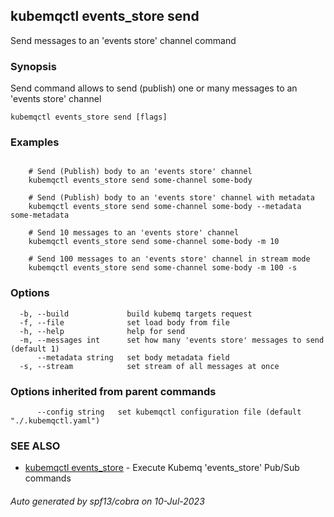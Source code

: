 ## kubemqctl events_store send

Send messages to an 'events store' channel command

### Synopsis

Send command allows to send (publish) one or many messages to an 'events store' channel

```
kubemqctl events_store send [flags]
```

### Examples

```

	# Send (Publish) body to an 'events store' channel
	kubemqctl events_store send some-channel some-body
	
	# Send (Publish) body to an 'events store' channel with metadata
	kubemqctl events_store send some-channel some-body --metadata some-metadata

	# Send 10 messages to an 'events store' channel
	kubemqctl events_store send some-channel some-body -m 10

	# Send 100 messages to an 'events store' channel in stream mode
	kubemqctl events_store send some-channel some-body -m 100 -s

```

### Options

```
  -b, --build             build kubemq targets request
  -f, --file              set load body from file
  -h, --help              help for send
  -m, --messages int      set how many 'events store' messages to send (default 1)
      --metadata string   set body metadata field
  -s, --stream            set stream of all messages at once
```

### Options inherited from parent commands

```
      --config string   set kubemqctl configuration file (default "./.kubemqctl.yaml")
```

### SEE ALSO

* [kubemqctl events_store](kubemqctl_events_store.md)	 - Execute Kubemq 'events_store' Pub/Sub commands

###### Auto generated by spf13/cobra on 10-Jul-2023
